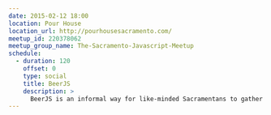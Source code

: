 ```yaml
---
date: 2015-02-12 18:00
location: Pour House
location_url: http://pourhousesacramento.com/
meetup_id: 220378062
meetup_group_name: The-Sacramento-Javascript-Meetup
schedule:
  - duration: 120
    offset: 0
    type: social
    title: BeerJS
    description: >
      BeerJS is an informal way for like-minded Sacramentans to gather around and chat about Javascript over a nice, tasty, beverage.
---
```

